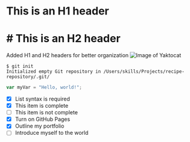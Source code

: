 # This is an H1 header 
# # This is an H2 header
Added H1 and H2 headers for better organization
![Image of Yaktocat](https://octodex.github.com/images/yaktocat.png)
```
$ git init
Initialized empty Git repository in /Users/skills/Projects/recipe-repository/.git/
```
``` javascript
var myVar = "Hello, world!";
```
- [x] List syntax is required
- [x] This item is complete
- [ ] This item is not complete
- [x] Turn on GitHub Pages
- [x] Outline my portfolio
- [ ] Introduce myself to the world
